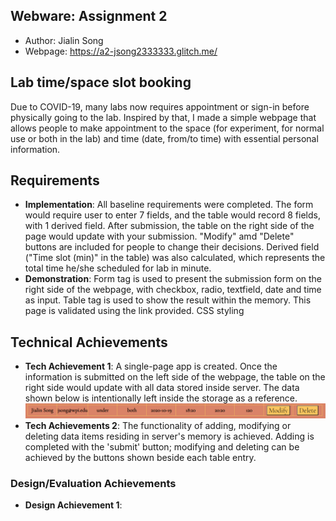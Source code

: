 Webware: Assignment 2
---
- Author: Jialin Song
- Webpage: https://a2-jsong2333333.glitch.me/

## Lab time/space slot booking
Due to COVID-19, many labs now requires appointment or sign-in before physically going to the lab. Inspired by that, I made a simple webpage that allows people to make appointment to the space (for experiment, for normal use or both in the lab) and time (date, from/to time) with essential personal information. 

## Requirements
- **Implementation**: All baseline requirements were completed. The form would require user to enter 7 fields, and the table would record 8 fields, with 1 derived field. After submission, the table on the right side of the page would update with your submission. "Modify" amd "Delete" buttons are included for people to change their decisions. Derived field ("Time slot (min)" in the table) was also calculated, which represents the total time he/she scheduled for lab in minute.
- **Demonstration**: Form tag is used to present the submission form on the right side of the webpage, with checkbox, radio, textfield, date and time as input. Table tag is used to show the result within the memory. This page is validated using the link provided. CSS styling 

## Technical Achievements
- **Tech Achievement 1**: A single-page app is created. Once the information is submitted on the left side of the webpage, the table on the right side would update with all data stored inside server. The data shown below is intentionally left inside the storage as a reference. ![Date](Capture.PNG)
- **Tech Achievements 2**: The functionality of adding, modifying or deleting data items residing in server's memory is achieved. Adding is completed with the 'submit' button; modifying and deleting can be achieved by the buttons shown beside each table entry.


### Design/Evaluation Achievements
- **Design Achievement 1**: 

